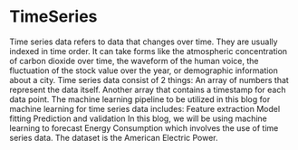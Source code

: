# TimeSeries
Time series data refers to data that changes over time. They are usually indexed in time order. It can take forms like the atmospheric concentration of carbon dioxide over time, the waveform of the human voice, the fluctuation of the stock value over the year, or demographic information about a city. Time series data consist of 2 things:
An array of numbers that represent the data itself.
Another array that contains a timestamp for each data point.
The machine learning pipeline to be utilized in this blog for machine learning for time series data includes:
Feature extraction
Model fitting
Prediction and validation
In this blog, we will be using machine learning to forecast Energy Consumption which involves the use of time series data. The dataset is the American Electric Power. 
